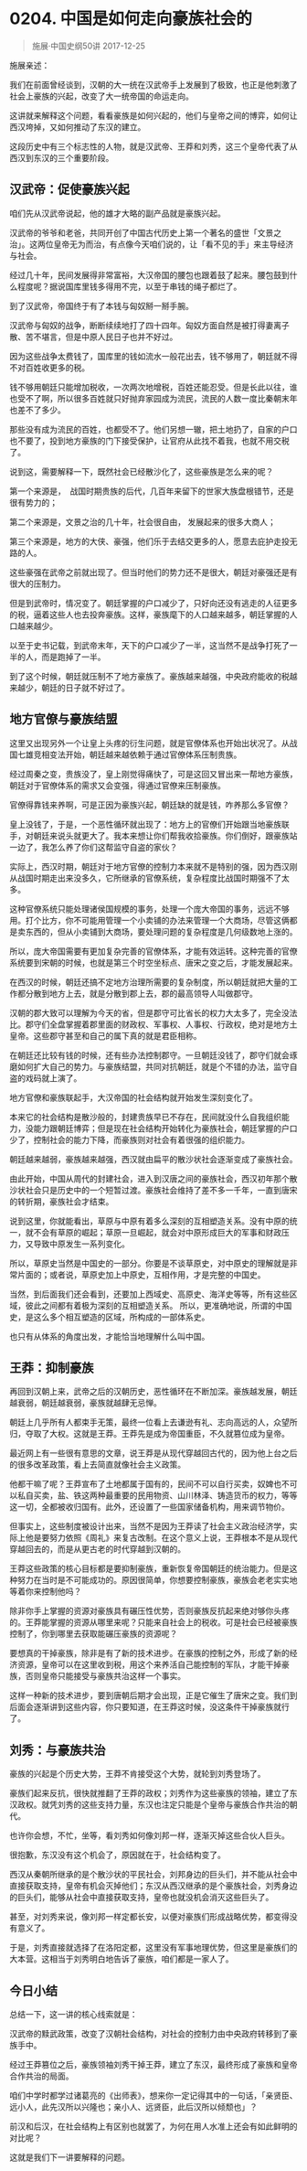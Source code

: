 # 0204. 中国是如何走向豪族社会的
> 施展·中国史纲50讲
2017-12-25

施展亲述：

我们在前面曾经谈到，汉朝的大一统在汉武帝手上发展到了极致，也正是他刺激了社会上豪族的兴起，改变了大一统帝国的命运走向。

这讲就来解释这个问题，看看豪族是如何兴起的，他们与皇帝之间的博弈，如何让西汉垮掉，又如何推动了东汉的建立。

这段历史中有三个标志性的人物，就是汉武帝、王莽和刘秀，这三个皇帝代表了从西汉到东汉的三个重要阶段。

## 汉武帝：促使豪族兴起
咱们先从汉武帝说起，他的雄才大略的副产品就是豪族兴起。

汉武帝的爷爷和老爸，共同开创了中国古代历史上第一个著名的盛世「文景之治」。这两位皇帝无为而治，有点像今天咱们说的，让「看不见的手」来主导经济与社会。

经过几十年，民间发展得非常富裕，大汉帝国的腰包也跟着鼓了起来。腰包鼓到什么程度呢？据说国库里钱多得用不完，以至于串钱的绳子都烂了。

到了汉武帝，帝国终于有了本钱与匈奴掰一掰手腕。

汉武帝与匈奴的战争，断断续续地打了四十四年。匈奴方面自然是被打得妻离子散、苦不堪言，但是中原人民日子也并不好过。

因为这些战争太费钱了，国库里的钱如流水一般花出去，钱不够用了，朝廷就不得不对百姓收更多的税。

钱不够用朝廷只能增加税收，一次两次地增税，百姓还能忍受。但是长此以往，谁也受不了啊，所以很多百姓就只好抛弃家园成为流民，流民的人数一度比秦朝末年也差不了多少。

那些没有成为流民的百姓，也都受不了。他们另想一辙，把土地扔了，自家的户口也不要了，投到地方豪族的门下接受保护，让官府从此找不着我，也就不用交税了。

说到这，需要解释一下，既然社会已经散沙化了，这些豪族是怎么来的呢？

第一个来源是，  战国时期贵族的后代，几百年来留下的世家大族盘根错节，还是很有势力的；

第二个来源是，文景之治的几十年，社会很自由， 发展起来的很多大商人；

第三个来源是，地方的大侠、豪强，他们乐于去结交更多的人，愿意去庇护走投无路的人。

这些豪强在武帝之前就出现了。但当时他们的势力还不是很大，朝廷对豪强还是有很大的压制力。

但是到武帝时，情况变了。朝廷掌握的户口减少了，只好向还没有逃走的人征更多的税，逼着这些人也去投奔豪族。这样，豪族麾下的人口越来越多，朝廷掌握的人口越来越少。

以至于史书记载，到武帝末年，天下的户口减少了一半，这当然不是战争打死了一半的人，而是跑掉了一半。

到了这个时候，朝廷就压制不了地方豪族了。豪族越来越强，中央政府能收的税越来越少，朝廷的日子就不好过了。

## 地方官僚与豪族结盟
这里又出现另外一个让皇上头疼的衍生问题，就是官僚体系也开始出状况了。从战国七雄竞相变法开始，朝廷越来越依赖于通过官僚体系压制贵族。

经过周秦之变，贵族没了，皇上刚觉得痛快了，可是这回又冒出来一帮地方豪族，朝廷对于官僚体系的需求又会变强，得通过官僚来压制豪族。

官僚得靠钱来养啊，可是正因为豪族兴起，朝廷缺的就是钱，咋养那么多官僚？

皇上没钱了，于是，一个恶性循环就出现了：地方上的官僚们开始跟当地豪族联手，对朝廷来说头就更大了。我本来想让你们帮我收拾豪族。你们倒好，跟豪族站一边了，我怎么养了你们这帮监守自盗的家伙？

实际上，西汉时期，朝廷对于地方官僚的控制力本来就不是特别的强，因为西汉刚从战国时期走出来没多久，它所继承的官僚系统，复杂程度比战国时期强不了太多。

这种官僚系统只能处理诸侯国规模的事务，处理一个庞大帝国的事务，远远不够用。打个比方，你不可能用管理一个小卖铺的办法来管理一个大商场，尽管这俩都是卖东西的，但从小卖铺到大商场，要处理问题的复杂程度是几何级数地上涨的。

所以，庞大帝国需要有更加复杂完善的官僚体系，才能有效运转。这种完善的官僚系统要到宋朝的时候，也就是第三个时空坐标点、唐宋之变之后，才能发展起来。

在西汉的时候，朝廷还搞不定地方治理所需要的复杂制度，所以朝廷就把大量的工作都分散到地方上去，就是分散到郡上去，郡的最高领导人叫做郡守。

汉朝的郡大致可以理解为今天的省，但是郡守可比省长的权力大太多了，完全没法比。郡守们全盘掌握着郡里面的财政权、军事权、人事权、行政权，绝对是地方土皇帝。这些郡守甚至和自己的属下真的就是君臣相称。

在朝廷还比较有钱的时候，还有些办法控制郡守。一旦朝廷没钱了，郡守们就会琢磨如何扩大自己的势力。与豪族结盟，共同对抗朝廷，就是个不错的办法，监守自盗的戏码就上演了。

地方官僚和豪族联起手，大汉帝国的社会结构就开始发生深刻变化了。

本来它的社会结构是散沙般的，封建贵族早已不存在，民间就没什么自我组织能力，没能力跟朝廷博弈；但是现在社会结构开始转化为豪族社会，朝廷掌握的户口少了，控制社会的能力下降，而豪族则对社会有着很强的组织能力。

朝廷越来越弱，豪族越来越强，西汉就由扁平的散沙状社会逐渐变成了豪族社会。

由此开始，中国从周代的封建社会，进入到汉唐之间的豪族社会，西汉初年那个散沙状社会只是历史中的一个短暂过渡。豪族社会维持了差不多一千年，一直到唐宋的转折期，豪族社会才结束。

说到这里，你就能看出，草原与中原有着多么深刻的互相塑造关系。没有中原的统一，就不会有草原的崛起；草原一旦崛起，就会对中原形成巨大的军事和财政压力，又导致中原发生一系列变化。

所以，草原史当然是中国史的一部分。你要是不谈草原史，对中原史的理解就是非常片面的；或者说，草原史加上中原史，互相作用，才是完整的中国史。

当然，到后面我们还会看到，还要加上西域史、高原史、海洋史等等，所有这些区域，彼此之间都有着极为深刻的互相塑造关系。
所以，更准确地说，所谓的中国史，是这么多个相互塑造的区域，所构成的一部体系史。

也只有从体系的角度出发，才能恰当地理解什么叫中国。

## 王莽：抑制豪族
再回到汉朝上来，武帝之后的汉朝历史，恶性循环在不断加深。豪族越发展，朝廷越衰弱，朝廷越衰弱，豪族就越肆无忌惮。

朝廷上几乎所有人都束手无策，最终一位看上去谦逊有礼、志向高远的人，众望所归，夺取了大权。这就是王莽。王莽先是成为帝国重臣，不久就篡位成为皇帝。

最近网上有一些很有意思的文章，说王莽是从现代穿越回古代的，因为他上台之后的很多改革政策，看上去简直就像社会主义政策。

他都干嘛了呢？王莽宣布了土地都属于国有的，民间不可以自行买卖，奴婢也不可以私自买卖，盐、铁这两种最重要的民用物资、山川林泽、铸造货币的权力，等等这一切，全都被收归国有。此外，还设置了一些国家储备机构，用来调节物价。

但事实上，这些制度被设计出来，当然不是因为王莽读了社会主义政治经济学，实际上他是要努力依照《周礼》来复古改制。在这个意义上说，王莽根本不是从现代穿越回去的，而是从更古老的时代穿越到汉朝的。

王莽这些政策的核心目标都是要抑制豪族，重新恢复帝国朝廷的统治能力。但是这种努力在当时是不可能成功的。原因很简单，你想要控制豪族，豪族会老老实实地等着你来控制他吗？

除非你手上掌握的资源对豪族具有碾压性优势，否则豪族反抗起来绝对够你头疼的。王莽能掌握的资源从哪里来呢？只能来自社会上的税收。可是社会已经被豪族控制了，你到哪里去获取能碾压豪族的资源呢？

要想真的干掉豪族，除非是有了新的技术进步。在豪族的控制之外，形成了新的经济资源，皇帝可以在这里收到税，用这个来养活自己能控制的军队，才能干掉豪族，否则皇帝只能接受与豪族共治这样一个事实。

这样一种新的技术进步，要到唐朝后期才会出现，正是它催生了唐宋之变。我们到后面会逐渐讲到这些内容，你只要知道，在王莽这时候，没这条件干掉豪族就行了。

## 刘秀：与豪族共治
豪族的兴起是个历史大势，王莽不肯接受这个大势，就轮到刘秀登场了。

豪族们起来反抗，很快就推翻了王莽的政权；刘秀作为这些豪族的领袖，建立了东汉政权。就凭刘秀的这些支持力量，东汉也注定只能是个皇帝与豪族合作共治的朝代。

也许你会想，不忙，坐等，看刘秀如何像刘邦一样，逐渐灭掉这些合伙人巨头。

很抱歉，东汉没有这个机会了，原因就在于，社会结构变了。

西汉从秦朝所继承的是个散沙状的平民社会，刘邦身边的巨头们，并不能从社会中直接获取支持，皇帝有机会灭掉他们；东汉从西汉继承的是个豪族社会，刘秀身边的巨头们，能够从社会中直接获取支持，皇帝也就没机会消灭这些巨头了。

甚至，对刘秀来说，像刘邦一样定都长安，以便对豪族们形成战略优势，都变得没有意义了。

于是，刘秀直接就选择了在洛阳定都，这里没有军事地理优势，但这里是豪族们的大本营。这相当于刘秀明白地告诉了豪族，咱们都是一家人了。

## 今日小结
总结一下，这一讲的核心线索就是：

汉武帝的黩武政策，改变了汉朝社会结构，对社会的控制力由中央政府转移到了豪族手中。

经过王莽篡位之后，豪族领袖刘秀干掉王莽，建立了东汉，最终形成了豪族和皇帝合作共治的局面。

咱们中学时都学过诸葛亮的《出师表》，想来你一定记得其中的一句话，「亲贤臣、远小人，此先汉所以兴隆也；亲小人、远贤臣，此后汉所以倾颓也」？

前汉和后汉，在社会结构上有区别也就罢了，为何在用人水准上还会有如此鲜明的对比呢？

这就是我们下一讲要解释的问题。
